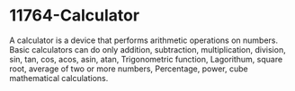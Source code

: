 # 11764-Calculator
A calculator is a device that performs arithmetic operations on numbers. Basic calculators can do only addition, subtraction, multiplication, division, sin, tan, cos, acos, asin, atan, Trigonometric function, Lagorithum, square root, average of two or more numbers, Percentage, power, cube  mathematical calculations.
